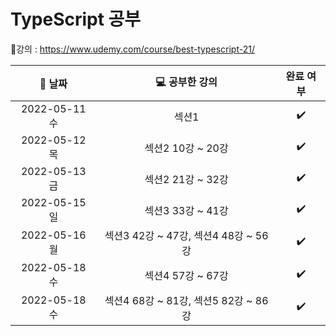# TypeScript 공부

:link:강의 : https://www.udemy.com/course/best-typescript-21/

| :calendar: 날짜 |        :computer: 공부한 강의        |     완료 여부      |
| :-------------: | :----------------------------------: | :----------------: |
|  2022-05-11 수  |                섹션1                 | :heavy_check_mark: |
|  2022-05-12 목  |          섹션2 10강 ~ 20강           | :heavy_check_mark: |
|  2022-05-13 금  |          섹션2 21강 ~ 32강           | :heavy_check_mark: |
|  2022-05-15 일  |          섹션3 33강 ~ 41강           | :heavy_check_mark: |
|  2022-05-16 월  | 섹션3 42강 ~ 47강, 섹션4 48강 ~ 56강 | :heavy_check_mark: |
|  2022-05-18 수  |          섹션4 57강 ~ 67강           | :heavy_check_mark: |
|  2022-05-18 수  | 섹션4 68강 ~ 81강, 섹션5 82강 ~ 86강 | :heavy_check_mark: |

